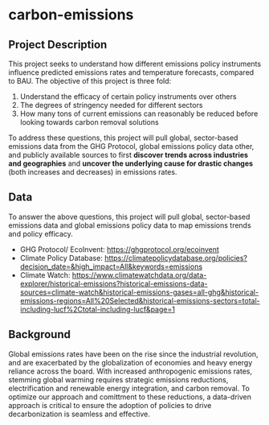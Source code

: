 # carbon-emissions

## Project Description

This project seeks to understand how different emissions policy instruments influence predicted emissions rates and temperature forecasts, compared to BAU. The objective of this project is three fold:

1. Understand the efficacy of certain policy instruments over others
2. The degrees of stringency needed for different sectors
3. How many tons of current emissions can reasonably be reduced before looking towards carbon removal solutions

To address these questions, this project will pull global, sector-based emissions data from the GHG Protocol, global emissions policy data other, and publicly available sources to first **discover trends across industries and geographies** and **uncover the underlying cause for drastic changes** (both increases and decreases) in emissions rates. 

## Data

To answer the above questions, this project will pull global, sector-based emissions data and global emissions policy data to map emissions trends and policy efficacy.

- GHG Protocol/ EcoInvent: https://ghgprotocol.org/ecoinvent 
- Climate Policy Database: https://climatepolicydatabase.org/policies?decision_date=&high_impact=All&keywords=emissions 
- Climate Watch: https://www.climatewatchdata.org/data-explorer/historical-emissions?historical-emissions-data-sources=climate-watch&historical-emissions-gases=all-ghg&historical-emissions-regions=All%20Selected&historical-emissions-sectors=total-including-lucf%2Ctotal-including-lucf&page=1

## Background 

Global emissions rates have been on the rise since the industrial revolution, and are exacerbated by the globalization of economies and heavy energy reliance across the board. With increased anthropogenic emissions rates, stemming global warming requires strategic emissions reductions, electrification and renewable energy integration, and carbon removal. 
To optimize our approach and comittment to these reductions, a data-driven approach is critical to ensure the adoption of policies to drive decarbonization is seamless and effective.  